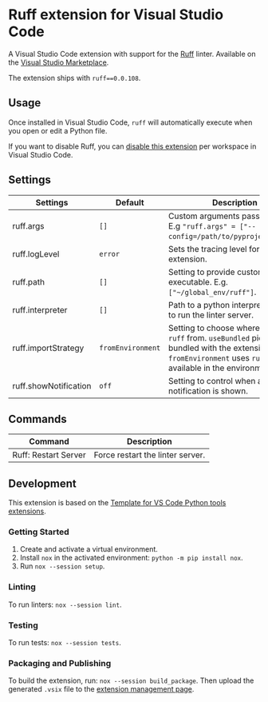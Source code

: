 # Ruff extension for Visual Studio Code

A Visual Studio Code extension with support for the [Ruff](https://github.com/charliermarsh/ruff)
linter. Available on the [Visual Studio Marketplace](https://marketplace.visualstudio.com/items?itemName=charliermarsh.ruff).

The extension ships with `ruff==0.0.108`.

## Usage

Once installed in Visual Studio Code, `ruff` will automatically execute when you open or edit a
Python file.

If you want to disable Ruff, you can [disable this extension](https://code.visualstudio.com/docs/editor/extension-marketplace#_disable-an-extension)
per workspace in Visual Studio Code.

## Settings

| Settings             | Default          | Description                                                                                                                                                  |
|----------------------|------------------|--------------------------------------------------------------------------------------------------------------------------------------------------------------|
| ruff.args             | `[]`             | Custom arguments passed to `ruff`. E.g `"ruff.args" = ["--config=/path/to/pyproject.toml"]`.                                                                 |
| ruff.logLevel         | `error`          | Sets the tracing level for the extension.                                                                                                                    |
| ruff.path             | `[]`             | Setting to provide custom `ruff` executable. E.g. `["~/global_env/ruff"]`.                                                                                   |
| ruff.interpreter      | `[]`             | Path to a python interpreter to use to run the linter server.                                                                                                |
| ruff.importStrategy   | `fromEnvironment` | Setting to choose where to load `ruff` from. `useBundled` picks ruff bundled with the extension. `fromEnvironment` uses `ruff` available in the environment. |
| ruff.showNotification | `off`            | Setting to control when a notification is shown.                                                                                                             |

## Commands

| Command              | Description                      |
|----------------------| -------------------------------- |
| Ruff: Restart Server | Force restart the linter server. |

## Development

This extension is based on the [Template for VS Code Python tools extensions](https://github.com/microsoft/vscode-python-tools-extension-template).

### Getting Started

1. Create and activate a virtual environment.
2. Install `nox` in the activated environment: `python -m pip install nox`.
3. Run `nox --session setup`.

### Linting

To run linters: `nox --session lint`.

### Testing

To run tests: `nox --session tests`.

### Packaging and Publishing

To build the extension, run: `nox --session build_package`. Then upload the generated `.vsix` file
to the [extension management page](https://marketplace.visualstudio.com/manage).
